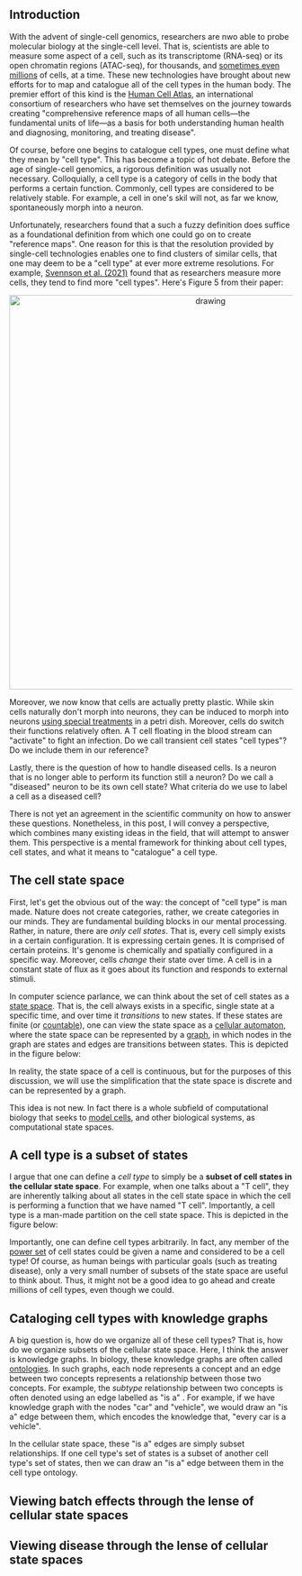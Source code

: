 

Introduction
------------

With the advent of single-cell genomics, researchers are nwo able to probe molecular biology at the single-cell level.  That is, scientists are able to measure some aspect of a cell, such as its transcriptome (RNA-seq) or its open chromatin regions (ATAC-seq), for thousands, and [sometimes even millions]() of cells, at a time. These new technologies have brought about new efforts for to map and catalogue all of the cell types in the human body.  The premier effort of this kind is the [Human Cell Atlas](https://www.humancellatlas.org), an international consortium of researchers who have set themselves on the journey towards creating "comprehensive reference maps of all human cells—the fundamental units of life—as a basis for both understanding human health and diagnosing, monitoring, and treating disease".

Of course, before one begins to catalogue cell types, one must define what they mean by "cell type".  This has become a topic of hot debate.  Before the age of single-cell genomics, a rigorous definition was usually not necessary. Colloquially, a cell type is a category of cells in the body that performs a certain function. Commonly, cell types are considered to be relatively stable.  For example, a cell in one's skil will not, as far we know, spontaneously morph into a neuron.

Unfortunately, researchers found that a such a fuzzy definition does suffice as a foundational definition from which one could go on to create "reference maps".  One reason for this is that the resolution provided by single-cell technologies enables one to find clusters of similar cells, that one may deem to be a "cell type" at ever more extreme resolutions.  For example, [Svennson et al. (2021)](https://academic.oup.com/database/article/doi/10.1093/database/baaa073/6008692) found that as researchers measure more cells, they tend to find more "cell types". Here's Figure 5 from their paper:

<center><img src="https://oup.silverchair-cdn.com/oup/backfile/Content_public/Journal/database/2020/10.1093_database_baaa073/1/baaa073f5.png?Expires=1617811413&Signature=vgKmvJGJNIfPHi80jk-x~M1omAGqatgvKTdAieh4XFc4RYlNZaGjYnBjnSbAvOrMBPL8JHRDj4Q0oBtTaUGkEG~wmyhGAog7YF~qg3lnpPqHehTDGDbPING5Z85sFyxfNyu73LX38mlzJEm~DdmviENgLOjl8GEwVlTNUzr0rsZA0sK3gC2n9mEStGrBtoJKjNWf2BEhhFBfHGn~KPRLh-NWQFHtfTZgRsNkJpyHlFqNo3tKUyHeWIYWZDTFsgQSKxmt0dZ3HKwq8y4m9I4NaeF3nvrvrT19vzxDTWwI8Gp5yQZpg8aULyS7EthE66FSHkULFYEX3~d2aaA-yy8L3w__&Key-Pair-Id=APKAIE5G5CRDK6RD3PGA" alt="drawing" width="700"/></center>

Moreover, we now know that cells are actually pretty plastic. While skin cells naturally don't morph into neurons, they can be induced to morph into neurons [using special treatments]() in a petri dish.  Moreover, cells do switch their functions relatively often. A T cell floating in the blood stream can "activate" to fight an infection. Do we call transient cell states "cell types"? Do we include them in our reference?

Lastly, there is the question of how to handle diseased cells. Is a neuron that is no longer able to perform its function still a neuron?  Do we call a "diseased" neuron to be its own cell state? What criteria do we use to label a cell as a diseased cell?

There is not yet an agreement in the scientific community on how to answer these questions. Nonetheless, in this post, I will convey a perspective, which combines many existing ideas in the field, that will attempt to answer them.  This perspective is a mental framework for thinking about cell types, cell states, and what it means to "catalogue" a cell type.  

The cell state space
-------------------

First, let's get the obvious out of the way: the concept of "cell type" is man made.  Nature does not create categories, rather, we create categories in our minds. They are fundamental building blocks in our mental processing.  Rather, in nature, there are _only cell states_.  That is, every cell simply exists in a certain configuration. It is expressing certain genes. It is comprised of certain proteins. It's genome is chemically and spatially configured in a specific way. Moreover, cells _change_ their state over time.  A cell is in a constant state of flux as it goes about its function and responds to external stimuli.

In computer science parlance, we can think about the set of cell states as a [state space](https://en.wikipedia.org/wiki/State_space).  That is, the cell always exists in a specific, single state at a specific time, and over time it _transitions_ to new states. If these states are finite (or [countable](https://en.wikipedia.org/wiki/Countable_set)), one can view the state space as a [cellular automaton](https://en.wikipedia.org/wiki/Cellular_automaton), where the state space can be represented by a [graph](https://en.wikipedia.org/wiki/Graph_(discrete_mathematics)), in which nodes in the graph are states and edges are transitions between states. This is depicted in the figure below:


In reality, the state space of a cell is continuous, but for the purposes of this discussion, we will use the simplification that the state space is discrete and can be represented by a graph.

This idea is not new. In fact there is a whole subfield of computational biology that seeks to [model cells](https://en.wikipedia.org/wiki/Cellular_model), and other biological systems, as computational state spaces. 


A cell type is a subset of states
-------------------

I argue that one can define a _cell type_ to simply be a **subset of cell states in the cellular state space**.  For example, when one talks about a "T cell", they are inherently talking about all states in the cell state space in which the cell is performing a function that we have named "T cell".  Importantly, a cell type is a man-made partition on the cell state space. This is depicted in the figure below:

Importantly, one can define cell types arbitrarily. In fact, any member of the [power set](https://en.wikipedia.org/wiki/Power_set) of cell states could be given a name and considered to be a cell type! Of course, as human beings with particular goals (such as treating disease), only a very small number of subsets of the state space are useful to think about. Thus, it might not be a good idea to go ahead and create millions of cell types, even though we could.

Cataloging cell types with knowledge graphs
-------------------

A big question is, how do we organize all of these cell types?  That is, how do we organize subsets of the cellular state space.  Here, I think the answer is knowledge graphs.  In biology, these knowledge graphs are often called [ontologies]().  In such graphs, each node represents a concept and an edge between two concepts represents a relationship between those two concepts. For example, the _subtype_ relationship between two concepts is often denoted using an edge labelled as "is a" . For example, if we have knowledge graph with the nodes "car" and "vehicle", we would draw an "is a" edge between them, which encodes the knowledge that, "every car is a vehicle".  

In the cellular state space, these "is a" edges are simply subset relationships. If one cell type's set of states is a subset of another cell type's set of states, then we can draw an "is a" edge between them in the cell type ontology.


Viewing batch effects through the lense of cellular state spaces
-------------------

Viewing disease through the lense of cellular state spaces
-------------------


